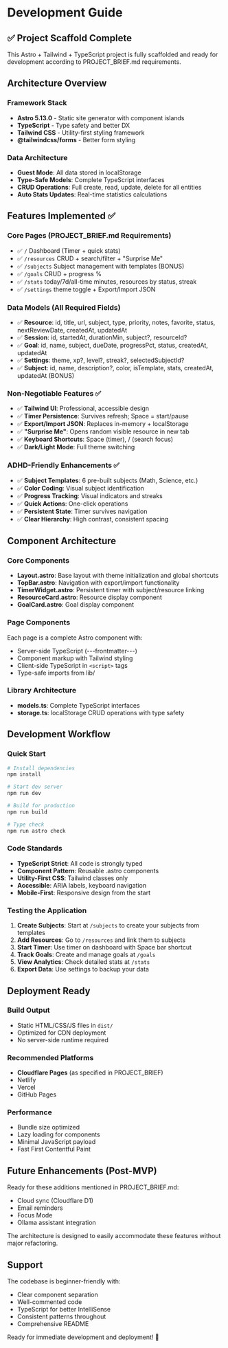 # Development Guide

## ✅ Project Scaffold Complete

This Astro + Tailwind + TypeScript project is fully scaffolded and ready for development according to PROJECT_BRIEF.md requirements.

## Architecture Overview

### Framework Stack
- **Astro 5.13.0** - Static site generator with component islands
- **TypeScript** - Type safety and better DX
- **Tailwind CSS** - Utility-first styling framework
- **@tailwindcss/forms** - Better form styling

### Data Architecture
- **Guest Mode**: All data stored in localStorage
- **Type-Safe Models**: Complete TypeScript interfaces
- **CRUD Operations**: Full create, read, update, delete for all entities
- **Auto Stats Updates**: Real-time statistics calculations

## Features Implemented ✅

### Core Pages (PROJECT_BRIEF.md Requirements)
- ✅ `/` Dashboard (Timer + quick stats)
- ✅ `/resources` CRUD + search/filter + "Surprise Me"
- ✅ `/subjects` Subject management with templates (BONUS)
- ✅ `/goals` CRUD + progress %
- ✅ `/stats` today/7d/all-time minutes, resources by status, streak
- ✅ `/settings` theme toggle + Export/Import JSON

### Data Models (All Required Fields)
- ✅ **Resource**: id, title, url, subject, type, priority, notes, favorite, status, nextReviewDate, createdAt, updatedAt
- ✅ **Session**: id, startedAt, durationMin, subject?, resourceId?
- ✅ **Goal**: id, name, subject, dueDate, progressPct, status, createdAt, updatedAt
- ✅ **Settings**: theme, xp?, level?, streak?, selectedSubjectId?
- ✅ **Subject**: id, name, description?, color, isTemplate, stats, createdAt, updatedAt (BONUS)

### Non-Negotiable Features ✅
- ✅ **Tailwind UI**: Professional, accessible design
- ✅ **Timer Persistence**: Survives refresh; Space = start/pause
- ✅ **Export/Import JSON**: Replaces in-memory + localStorage
- ✅ **"Surprise Me"**: Opens random visible resource in new tab
- ✅ **Keyboard Shortcuts**: Space (timer), / (search focus)
- ✅ **Dark/Light Mode**: Full theme switching

### ADHD-Friendly Enhancements ✅
- ✅ **Subject Templates**: 6 pre-built subjects (Math, Science, etc.)
- ✅ **Color Coding**: Visual subject identification
- ✅ **Progress Tracking**: Visual indicators and streaks
- ✅ **Quick Actions**: One-click operations
- ✅ **Persistent State**: Timer survives navigation
- ✅ **Clear Hierarchy**: High contrast, consistent spacing

## Component Architecture

### Core Components
- **Layout.astro**: Base layout with theme initialization and global shortcuts
- **TopBar.astro**: Navigation with export/import functionality
- **TimerWidget.astro**: Persistent timer with subject/resource linking
- **ResourceCard.astro**: Resource display component
- **GoalCard.astro**: Goal display component

### Page Components
Each page is a complete Astro component with:
- Server-side TypeScript (---frontmatter---)
- Component markup with Tailwind styling
- Client-side TypeScript in `<script>` tags
- Type-safe imports from lib/

### Library Architecture
- **models.ts**: Complete TypeScript interfaces
- **storage.ts**: localStorage CRUD operations with type safety

## Development Workflow

### Quick Start
```bash
# Install dependencies
npm install

# Start dev server
npm run dev

# Build for production
npm run build

# Type check
npm run astro check
```

### Code Standards
- **TypeScript Strict**: All code is strongly typed
- **Component Pattern**: Reusable .astro components
- **Utility-First CSS**: Tailwind classes only
- **Accessible**: ARIA labels, keyboard navigation
- **Mobile-First**: Responsive design from the start

### Testing the Application
1. **Create Subjects**: Start at `/subjects` to create your subjects from templates
2. **Add Resources**: Go to `/resources` and link them to subjects
3. **Start Timer**: Use timer on dashboard with Space bar shortcut
4. **Track Goals**: Create and manage goals at `/goals`
5. **View Analytics**: Check detailed stats at `/stats`
6. **Export Data**: Use settings to backup your data

## Deployment Ready

### Build Output
- Static HTML/CSS/JS files in `dist/`
- Optimized for CDN deployment
- No server-side runtime required

### Recommended Platforms
- **Cloudflare Pages** (as specified in PROJECT_BRIEF)
- Netlify
- Vercel
- GitHub Pages

### Performance
- Bundle size optimized
- Lazy loading for components
- Minimal JavaScript payload
- Fast First Contentful Paint

## Future Enhancements (Post-MVP)

Ready for these additions mentioned in PROJECT_BRIEF.md:
- Cloud sync (Cloudflare D1)
- Email reminders
- Focus Mode
- Ollama assistant integration

The architecture is designed to easily accommodate these features without major refactoring.

## Support

The codebase is beginner-friendly with:
- Clear component separation
- Well-commented code
- TypeScript for better IntelliSense
- Consistent patterns throughout
- Comprehensive README

Ready for immediate development and deployment! 🚀